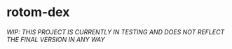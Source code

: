 # rotom-dex
###### WIP: THIS PROJECT IS CURRENTLY IN TESTING AND DOES NOT REFLECT THE FINAL VERSION IN ANY WAY

